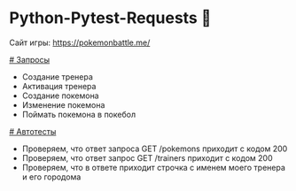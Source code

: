 # Python-Pytest-Requests :snake:

Сайт игры: https://pokemonbattle.me/

[# Запросы](https://github.com/avkaza/Python-Pytest-Requests/blob/main/Python-Pytest-Requests/main.py)

- Создание тренера
- Активация тренера
- Создание покемона
- Изменение покемона
- Поймать покемона в покебол

[# Автотесты](https://github.com/avkaza/Python-Pytest-Requests/blob/main/Python-Pytest-Requests/tests/test_pokemon.py)

- Проверяем, что ответ запроса GET /pokemons приходит с кодом 200
- Проверяем, что ответ запрос GET /trainers приходит с кодом 200
- Проверяем, что в ответе приходит строчка с именем моего тренера и его городома
